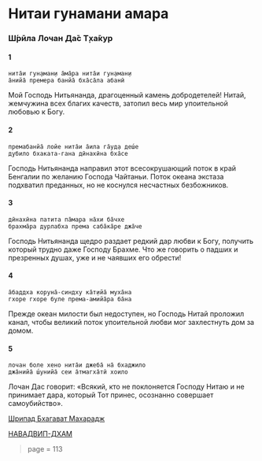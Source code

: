 # Нитаи гунамани амара

### Ш́рӣла Лочан Да̄с Т̣ха̄кур

#### 1

    нита̄и гун̣аман̣и а̄ма̄ра нита̄и гун̣аман̣и
    а̄нийа̄ премера банйа̄ бха̄са̄ла абанӣ

Мой Господь Нитьянанда, драгоценный камень добродетелей! Нитай, жемчужина всех благих качеств, затопил весь мир упоительной любовью к Богу.

#### 2

    премабанйа̄ лойе нита̄и а̄ила га̄уд̣а деш́е
    д̣убило бхаката-гана дӣнахӣна бха̄се

Господь Нитьянанда направил этот всесокрушающий поток в край Бенгалии по желанию Господа Чайтаньи. Поток океана экстаза подхватил преданных, но не коснулся несчастных безбожников.

#### 3

    дӣнахӣна патита па̄мара на̄хи ба̄чхе
    брахма̄ра дурлабха према саба̄ка̄ре джа̄че

Господь Нитьянанда щедро раздает редкий дар любви к Богу, получить который трудно даже Господу Брахме. Что же говорить о падших и презренных душах, уже и не чаявших его обрести!

#### 4

    а̄баддха коруна̄-синдху ка̄т̣ийа̄ муха̄на
    гхоре гхоре буле према-амийа̄ра ба̄на

Прежде океан милости был недоступен, но Господь Нитай проложил канал, чтобы великий поток упоительной любви мог захлестнуть дом за домом.

#### 5

    лочан боле хено нита̄и джеба̄ на̄ бхаджило
    джа̄нийа̄ ш́унийа̄ сеи а̄тмагха̄тӣ хоило

Лочан Дас говорит: «Всякий, кто не поклоняется Господу Нитаю и не принимает дара, который Тот принес, осознанно совершает самоубийство».


[Шрипад Бхагават Махарадж](https://soundcloud.com/huron/ektsmibympc1)

[НАВАДВИП-ДХАМ](https://soundcloud.com/bharatimaharaj/navadwip-scsm-nitai-guna-mani)


> page = 113
